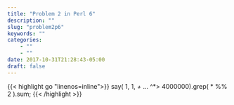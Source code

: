```yaml
---
title: "Problem 2 in Perl 6"
description: ""
slug: "problem2p6"
keywords: ""
categories: 
    - ""
    - ""
date: 2017-10-31T21:28:43-05:00
draft: false
---
```

{{< highlight go  "linenos=inline">}}
say( 1, 1, *+* ... ^*> 4000000).grep( * %% 2 ).sum;
{{< /highlight >}}
